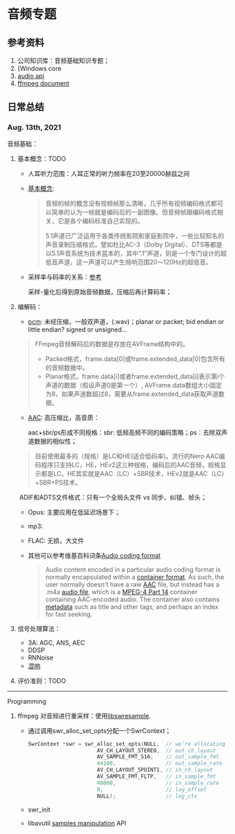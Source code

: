 # 音频专题

## 参考资料

1. 公司知识库：音频基础知识专题；
2. [Windows core
3. [audio api](https://docs.microsoft.com/en-us/windows/win32/coreaudio/core-audio-apis-in-windows-vista)
4. [ffmpeg document](https://ffmpeg.org/doxygen/2.3/index.html)

## 日常总结

### Aug. 13th, 2021

音频基础：

1. 基本概念：TODO

   - 人耳听力范围：人耳正常的听力频率在20至20000赫兹之间

   - [基本概念](https://blog.csdn.net/caoshangpa/article/details/51218597):

     > 音频的帧的概念没有视频帧那么清晰，几乎所有视频编码格式都可以简单的认为一帧就是编码后的一副图像。但音频帧跟编码格式相关，它是各个编码标准自己实现的。
     >
     > 5.1声道已广泛运用于各类传统影院和家庭影院中，一些比较知名的声音录制压缩格式，譬如杜比AC-3（Dolby Digital）、DTS等都是以5.1声音系统为技术蓝本的，其中“.1”声道，则是一个专门设计的超低音声道，这一声道可以产生频响范围20～120Hz的超低音。

   - 采样率与码率的关系：[参考](https://www.zhihu.com/question/27460676)

     采样-量化后得到原始音频数据，压缩后再计算码率；

2. 编解码：

   - [pcm](https://www.jianshu.com/p/fd43c1c82945): 未经压缩，一般双声道，(.wav)；planar or packet; bid endian or little endian? signed or unsigned...

   > FFmpeg音频解码后的数据是存放在AVFrame结构中的。
   >
   > - Packed格式，frame.data[0]或frame.extended_data[0]包含所有的音频数据中。
   > - Planar格式，frame.data[i]或者frame.extended_data[i]表示第i个声道的数据（假设声道0是第一个）, AVFrame.data数组大小固定为8，如果声道数超过8，需要从frame.extended_data获取声道数据。

   - [AAC](https://my.oschina.net/zhangxu0512/blog/341178): 高压缩比，高音质：

     aac+sbr/ps形成不同规格：sbr: 低频高频不同的编码策略；ps：去除双声道数据的相似性；

   > 目前使用最多的（规格）是LC和HE(适合低码率)。流行的Nero AAC编码程序只支持LC，HE，HEv2这三种规格，编码后的AAC音频，规格显示都是LC。HE其实就是AAC（LC）+SBR技术，HEv2就是AAC（LC）+SBR+PS技术。

   ​       ADIF和ADTS文件格式：只有一个全局头文件 vs 同步、纠错、帧头；

   - Opus: 主要应用在低延迟场景下；

   - mp3:

   - FLAC: 无损，大文件

   - 其他可以参考维基百科词条[Audio coding format](https://en.wikipedia.org/wiki/Audio_coding_format)

     > Audio content encoded in a particular audio coding format is normally encapsulated within a [container format](https://en.wikipedia.org/wiki/Container_format_(digital)). As such, the user normally doesn't have a raw [AAC](https://en.wikipedia.org/wiki/Advanced_Audio_Coding) file, but instead has a .m4a [audio file](https://en.wikipedia.org/wiki/Audio_file_format), which is a [MPEG-4 Part 14](https://en.wikipedia.org/wiki/MPEG-4_Part_14) container containing AAC-encoded audio. The container also contains [metadata](https://en.wikipedia.org/wiki/Metadata) such as title and other tags, and perhaps an index for fast seeking.

3. 信号处理算法：

   - 3A: AGC, ANS, AEC
   - DDSP
   - RNNoise
   - [混响](https://www.jianshu.com/p/b39f70294f84)

4. 评价准则：TODO

---

Programming

1. ffmpeg 对音频进行重采样：使用[libswresample](https://ffmpeg.org/doxygen/2.3/group__lswr.html#details).

   - 通过调用swr_alloc_set_opts分配一个SwrContext；

     ```cpp
     SwrContext *swr = swr_alloc_set_opts(NULL,  // we're allocating a new context
                           AV_CH_LAYOUT_STEREO,  // out_ch_layout
                           AV_SAMPLE_FMT_S16,    // out_sample_fmt
                           44100,                // out_sample_rate
                           AV_CH_LAYOUT_5POINT1, // in_ch_layout
                           AV_SAMPLE_FMT_FLTP,   // in_sample_fmt
                           48000,                // in_sample_rate
                           0,                    // log_offset
                           NULL);                // log_ctx
     ```

   - swr_init

   - libavutil [samples manipulation](https://ffmpeg.org/doxygen/2.3/group__lavu__sampmanip.html) API